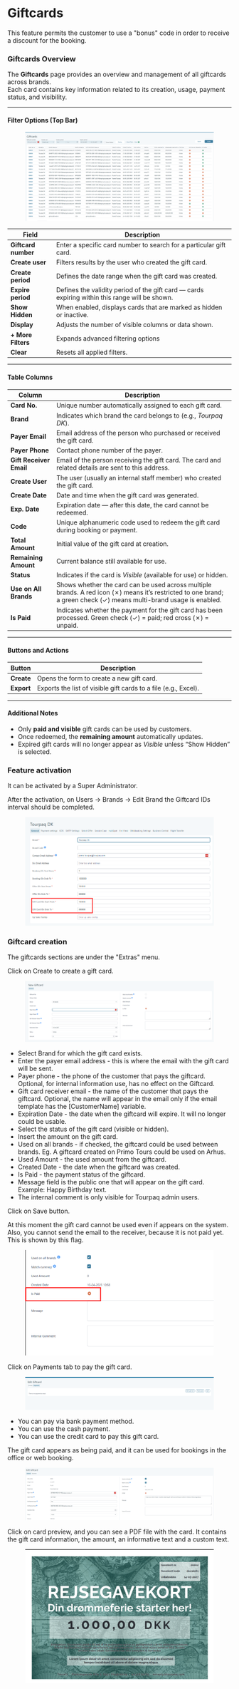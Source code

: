 # Giftcards

This feature permits the customer to use a "bonus" code in order to receive a discount for the booking.

### **Giftcards Overview**

The **Giftcards** page provides an overview and management of all giftcards across brands.\
Each card contains key information related to its creation, usage, payment status, and visibility.

***

#### **Filter Options (Top Bar)**

<figure><img src=".gitbook/assets/image (10).png" alt=""><figcaption></figcaption></figure>

| **Field**           | **Description**                                                                                |
| ------------------- | ---------------------------------------------------------------------------------------------- |
| **Giftcard number** | Enter a specific card number to search for a particular gift card.                             |
| **Create user**     | Filters results by the user who created the gift card.                                         |
| **Create period**   | Defines the date range when the gift card was created.                                         |
| **Expire period**   | Defines the validity period of the gift card — cards expiring within this range will be shown. |
| **Show Hidden**     | When enabled, displays cards that are marked as hidden or inactive.                            |
| **Display**         | Adjusts the number of visible columns or data shown.                                           |
| **+ More Filters**  | Expands advanced filtering options                                                             |
|  **Clear**          | Resets all applied filters.                                                                    |

***

#### **Table Columns**

| **Column**              | **Description**                                                                                                                                                     |
| ----------------------- | ------------------------------------------------------------------------------------------------------------------------------------------------------------------- |
| **Card No.**            | Unique number automatically assigned to each gift card.                                                                                                             |
| **Brand**               | Indicates which brand the card belongs to (e.g., _Tourpaq DK_).                                                                                                     |
| **Payer Email**         | Email address of the person who purchased or received the gift card.                                                                                                |
| **Payer Phone**         | Contact phone number of the payer.                                                                                                                                  |
| **Gift Receiver Email** | Email of the person receiving the gift card. The card and related details are sent to this address.                                                                 |
| **Create User**         | The user (usually an internal staff member) who created the gift card.                                                                                              |
| **Create Date**         | Date and time when the gift card was generated.                                                                                                                     |
| **Exp. Date**           | Expiration date — after this date, the card cannot be redeemed.                                                                                                     |
| **Code**                | Unique alphanumeric code used to redeem the gift card during booking or payment.                                                                                    |
| **Total Amount**        | Initial value of the gift card at creation.                                                                                                                         |
| **Remaining Amount**    | Current balance still available for use.                                                                                                                            |
| **Status**              | Indicates if the card is _Visible_ (available for use) or hidden.                                                                                                   |
| **Use on All Brands**   | Shows whether the card can be used across multiple brands. A red icon (✗) means it’s restricted to one brand; a green check (✓) means multi-brand usage is enabled. |
| **Is Paid**             | Indicates whether the payment for the gift card has been processed. Green check (✓) = paid; red cross (✗) = unpaid.                                                 |

***

#### **Buttons and Actions**

| **Button** | **Description**                                                 |
| ---------- | --------------------------------------------------------------- |
| **Create** | Opens the form to create a new gift card.                       |
| **Export** | Exports the list of visible gift cards to a file (e.g., Excel). |

***

#### **Additional Notes**

* Only **paid and visible** gift cards can be used by customers.
* Once redeemed, the **remaining amount** automatically updates.
* Expired gift cards will no longer appear as _Visible_ unless “Show Hidden” is selected.

### Feature activation <a href="#feature-activation" id="feature-activation"></a>

It can be activated by a Super Administrator.

After the activation, on Users -> Brands -> Edit Brand the Giftcard IDs interval should be completed.

<figure><img src=".gitbook/assets/image (21) (1) (1) (1).png" alt=""><figcaption></figcaption></figure>

### Giftcard creation <a href="#giftcard-creation" id="giftcard-creation"></a>

The giftcards sections are under the "Extras" menu.

Click on Create to create a gift card.&#x20;

<figure><img src=".gitbook/assets/image (14) (1) (1) (1) (1) (1).png" alt=""><figcaption></figcaption></figure>

* Select Brand for which the gift card exists.&#x20;
* Enter the payer email address - this is where the email with the gift card will be sent.&#x20;
* Payer phone - the phone of the customer that pays the giftcard. Optional, for internal information use, has no effect on the Giftcard.
* Gift card receiver email - the name of the customer that pays the giftcard. Optional, the name will appear in the email only if the email template has the \[CustomerName] variable.
* Expiration Date - the date when the giftcard will expire. It will no longer could be usable.
* Select the status of the gift card (visible or hidden).&#x20;
* Insert the amount on the gift card.&#x20;
* Used on all brands - if checked, the giftcard could be used between brands. Eg. A giftcard created on Primo Tours could be used on Arhus.
* Used Amount - the used amount from the giftcard.
* Created Date - the date when the giftcard was created.
* Is Paid - the payment status of the giftcard.
* Message field is the public one that will appear on the gift card. Example: Happy Birthday text.&#x20;
* The internal comment is only visible for Tourpaq admin users.&#x20;

Click on Save button.&#x20;

At this moment the gift card cannot be used even if appears on the system. Also, you cannot send the email to the receiver, because it is not paid yet. This is shown by this flag.&#x20;

<figure><img src=".gitbook/assets/image (16) (1) (1) (1) (1) (1).png" alt=""><figcaption></figcaption></figure>

Click on Payments tab to pay the gift card.&#x20;

<figure><img src=".gitbook/assets/image (15) (1) (1) (1) (1) (1).png" alt=""><figcaption></figcaption></figure>

* You can pay via bank payment method.&#x20;
* You can use the cash payment.&#x20;
* You can use the credit card to pay this gift card.&#x20;

The gift card appears as being paid, and it can be used for bookings in the office or web booking.

<figure><img src=".gitbook/assets/image (1) (1) (1) (1) (1) (1) (1) (1) (1) (1) (1) (1) (1) (1) (1) (1) (1) (1) (1) (1) (1) (1) (1) (1) (1) (1) (1) (1) (1) (1) (1) (1) (1) (1) (1) (1) (1) (1) (1) (1) (1).png" alt=""><figcaption></figcaption></figure>

Click on card preview, and you can see a PDF file with the card. It contains the gift card information, the amount, an informative text and a custom text.

<figure><img src=".gitbook/assets/image (3) (1) (1) (1) (1) (1) (1) (1) (1) (1) (1) (1) (1) (1) (1) (1) (1) (1) (1) (1) (1) (1).png" alt=""><figcaption></figcaption></figure>
